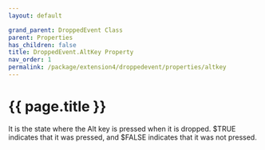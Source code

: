 ```yaml
---
layout: default

grand_parent: DroppedEvent Class
parent: Properties
has_children: false
title: DroppedEvent.AltKey Property
nav_order: 1
permalink: /package/extension4/droppedevent/properties/altkey
---
```

# {{ page.title }}

It is the state where the Alt key is pressed when it is dropped. $TRUE indicates that it was pressed, and $FALSE indicates that it was not pressed.